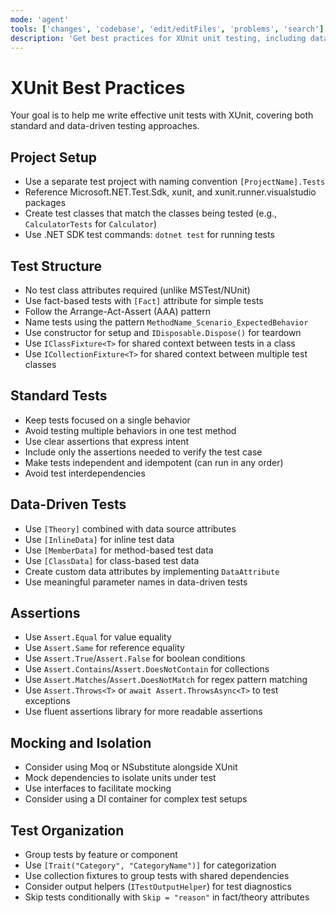 ```yaml
---
mode: 'agent'
tools: ['changes', 'codebase', 'edit/editFiles', 'problems', 'search']
description: 'Get best practices for XUnit unit testing, including data-driven tests'
---
```


# XUnit Best Practices

Your goal is to help me write effective unit tests with XUnit, covering both standard and data-driven testing approaches.

## Project Setup

- Use a separate test project with naming convention `[ProjectName].Tests`
- Reference Microsoft.NET.Test.Sdk, xunit, and xunit.runner.visualstudio packages
- Create test classes that match the classes being tested (e.g., `CalculatorTests` for `Calculator`)
- Use .NET SDK test commands: `dotnet test` for running tests

## Test Structure

- No test class attributes required (unlike MSTest/NUnit)
- Use fact-based tests with `[Fact]` attribute for simple tests
- Follow the Arrange-Act-Assert (AAA) pattern
- Name tests using the pattern `MethodName_Scenario_ExpectedBehavior`
- Use constructor for setup and `IDisposable.Dispose()` for teardown
- Use `IClassFixture<T>` for shared context between tests in a class
- Use `ICollectionFixture<T>` for shared context between multiple test classes

## Standard Tests

- Keep tests focused on a single behavior
- Avoid testing multiple behaviors in one test method
- Use clear assertions that express intent
- Include only the assertions needed to verify the test case
- Make tests independent and idempotent (can run in any order)
- Avoid test interdependencies

## Data-Driven Tests

- Use `[Theory]` combined with data source attributes
- Use `[InlineData]` for inline test data
- Use `[MemberData]` for method-based test data
- Use `[ClassData]` for class-based test data
- Create custom data attributes by implementing `DataAttribute`
- Use meaningful parameter names in data-driven tests

## Assertions

- Use `Assert.Equal` for value equality
- Use `Assert.Same` for reference equality
- Use `Assert.True`/`Assert.False` for boolean conditions
- Use `Assert.Contains`/`Assert.DoesNotContain` for collections
- Use `Assert.Matches`/`Assert.DoesNotMatch` for regex pattern matching
- Use `Assert.Throws<T>` or `await Assert.ThrowsAsync<T>` to test exceptions
- Use fluent assertions library for more readable assertions

## Mocking and Isolation

- Consider using Moq or NSubstitute alongside XUnit
- Mock dependencies to isolate units under test
- Use interfaces to facilitate mocking
- Consider using a DI container for complex test setups

## Test Organization

- Group tests by feature or component
- Use `[Trait("Category", "CategoryName")]` for categorization
- Use collection fixtures to group tests with shared dependencies
- Consider output helpers (`ITestOutputHelper`) for test diagnostics
- Skip tests conditionally with `Skip = "reason"` in fact/theory attributes
